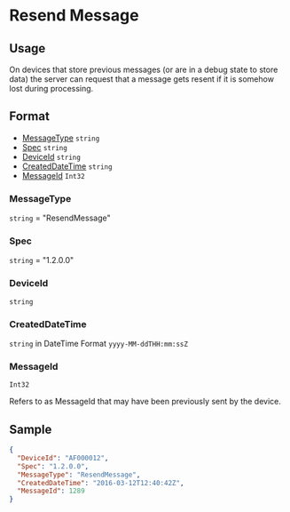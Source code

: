 # Resend Message

## Usage
On devices that store previous messages (or are in a debug state to store data) the server can request that a message gets resent if it is somehow lost during processing.

## Format

* [MessageType](#messagetype) ```string```
* [Spec](#spec) ```string```
* [DeviceId](#deviceid) ```string```
* [CreatedDateTime](#createddatetime) ```string```
* [MessageId](#messageid) ```Int32```


### MessageType
```string``` = "ResendMessage"

### Spec
```string``` = "1.2.0.0"

### DeviceId
```string``` 

### CreatedDateTime
```string``` in DateTime Format ```yyyy-MM-ddTHH:mm:ssZ```

### MessageId
```Int32```

Refers to as MessageId that may have been previously sent by the device.

## Sample
```JSON
{
  "DeviceId": "AF000012",
  "Spec": "1.2.0.0",
  "MessageType": "ResendMessage",
  "CreatedDateTime": "2016-03-12T12:40:42Z",
  "MessageId": 1289
}

```